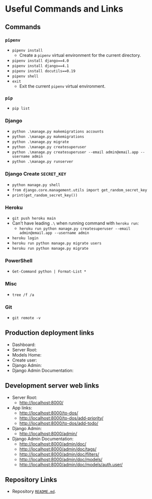 # Useful Commands and Links

## Commands

### `pipenv`

* `pipenv install`
  * Create a `pipenv` virtual environment for the current directory.
* `pipenv install django==4.0`
* `pipenv install django==4.1`
* `pipenv install docutils==0.19`
* `pipenv shell`
* `exit`
  * Exit the current `pipenv` virtual environment.

### `pip`

* `pip list`

### Django

* `python .\manage.py makemigrations accounts`
* `python .\manage.py makemigrations`
* `python .\manage.py migrate`
* `python .\manage.py createsuperuser`
* `python .\manage.py createsuperuser --email admin@email.app --username admin`
* `python .\manage.py runserver`

### Django Create `SECRET_KEY`

* `python manage.py shell`
* `from django.core.management.utils import get_random_secret_key`
* `print(get_random_secret_key())`

### Heroku

* `git push heroku main`
* Can't have leading `.\` when running command with `heroku run`:
  * `heroku run python manage.py createsuperuser --email admin@email.app --username admin`
* `heroku login`
* `heroku run python manage.py migrate users`
* `heroku run python manage.py migrate`

### PowerShell

* `Get-Command python | Format-List *`

### Misc

* `tree /f /a`

### Git

* `git remote -v`

## Production deployment links

* Dashboard:
* Server Root:
* Models Home:
* Create user:
* Django Admin:
* Django Admin Documentation:

## Development server web links

* Server Root:
  * <http://localhost:8000/>
* App links:
  * <http://localhost:8000/to-dos/>
  * <http://localhost:8000/to-dos/add-priority/>
  * <http://localhost:8000/to-dos/add-todo/>
* Django Admin:
  * <http://localhost:8000/admin/>
* Django Admin Documentation:
  * <http://localhost:8000/admin/doc/>
  * <http://localhost:8000/admin/doc/tags/>
  * <http://localhost:8000/admin/doc/filters/>
  * <http://localhost:8000/admin/doc/models/>
  * <http://localhost:8000/admin/doc/models/auth.user/>

## Repository Links

* Repository [`README.md`](../README.md).
